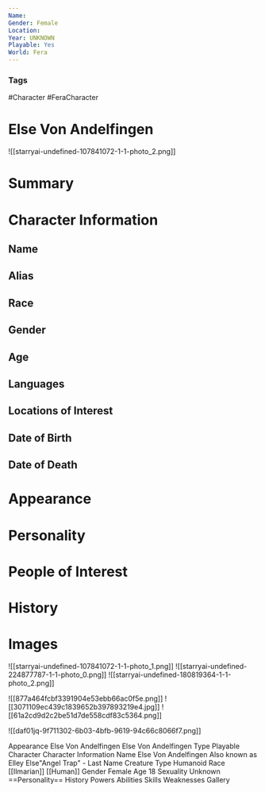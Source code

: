 ```yaml
---
Name: 
Gender: Female
Location: 
Year: UNKNOWN
Playable: Yes
World: Fera
---
```


### Tags
#Character #FeraCharacter 

# Else Von Andelfingen
![[starryai-undefined-107841072-1-1-photo_2.png]]

# Summary


# Character Information

## Name

## Alias

## Race

## Gender

## Age

## Languages

## Locations of Interest

## Date of Birth

## Date of Death

# Appearance

# Personality

# People of Interest

# History

# Images

![[starryai-undefined-107841072-1-1-photo_1.png]]
![[starryai-undefined-224877787-1-1-photo_0.png]]
![[starryai-undefined-180819364-1-1-photo_2.png]]


![[877a464fcbf3391904e53ebb66ac0f5e.png]]
![[3071109ec439c1839652b397893219e4.jpg]]
![[61a2cd9d2c2be51d7de558cdf83c5364.png]]

![[daf01jq-9f711302-6b03-4bfb-9619-94c66c8066f7.png]]


Appearance
Else Von Andelfingen  Else Von Andelfingen 
Type 
Playable Character 
Character Information 
Name 
Else Von Andelfingen 
Also known as 
Elley
Else"Angel Trap" - Last Name 
Creature Type 
Humanoid 
Race 
[[Ilmarian]] [[Human]] 
Gender 
Female 
Age 
18 
Sexuality 
Unknown 
==Personality==
History
Powers
Abilities
Skills
Weaknesses 
Gallery 
 
 
 
 
 
 
 
 